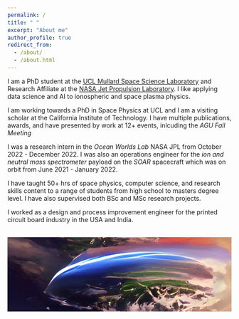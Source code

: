 ```yaml
---
permalink: /
title: " "
excerpt: "About me"
author_profile: true
redirect_from: 
  - /about/
  - /about.html
---
```

I am a PhD student at the [UCL Mullard Space Science Laboratory](https://www.ucl.ac.uk/mssl) and Research Affiliate at the [NASA Jet Propulsion Laboratory](https://www.jpl.nasa.gov/). I like applying data science and AI to ionospheric and space plasma physics. 

I am working towards a PhD in Space Physics at UCL and I am a visiting scholar at the California Institute of Technology. I have multiple publications, awards, and have presented by work at 12+ events, inlcuding the _AGU Fall Meeting_

I was a research intern in the _Ocean Worlds Lab_ NASA JPL from October 2022 - December 2022. I was also an operations engineer for the _ion and neutral mass spectrometer_ payload on the _SOAR_ spacecraft which was on orbit from June 2021 - January 2022. 

I have taught 50+ hrs of space physics, computer science, and research skills content to a range of students from high school to masters degree level. I have also supervised both BSc and MSc research projects. 

I worked as a design and process improvement engineer for the printed circuit board industry in the USA and India.

![]() <img src="/images/IMG_Main.JPG"  width="900">
